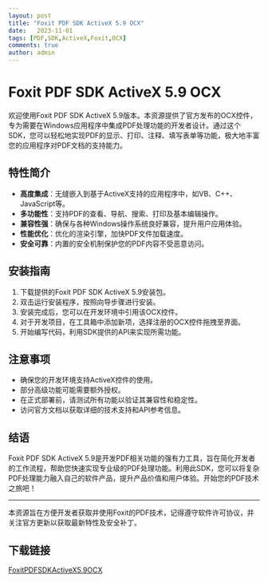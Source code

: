 ```yaml
---
layout: post
title: "Foxit PDF SDK ActiveX 5.9 OCX"
date:   2023-11-01
tags: [PDF,SDK,ActiveX,Foxit,OCX]
comments: true
author: admin
---
```

# Foxit PDF SDK ActiveX 5.9 OCX

欢迎使用Foxit PDF SDK ActiveX 5.9版本。本资源提供了官方发布的OCX控件，专为需要在Windows应用程序中集成PDF处理功能的开发者设计。通过这个SDK，您可以轻松地实现PDF的显示、打印、注释、填写表单等功能，极大地丰富您的应用程序对PDF文档的支持能力。

## 特性简介

- **高度集成**：无缝嵌入到基于ActiveX支持的应用程序中，如VB、C++、JavaScript等。
- **多功能性**：支持PDF的查看、导航、搜索、打印及基本编辑操作。
- **兼容性强**：确保与各种Windows操作系统良好兼容，提升用户应用体验。
- **性能优化**：优化的渲染引擎，加快PDF文件加载速度。
- **安全可靠**：内置的安全机制保护您的PDF内容不受恶意访问。

## 安装指南

1. 下载提供的Foxit PDF SDK ActiveX 5.9安装包。
2. 双击运行安装程序，按照向导步骤进行安装。
3. 安装完成后，您可以在开发环境中引用该OCX控件。
4. 对于开发项目，在工具箱中添加新项，选择注册的OCX控件拖拽至界面。
5. 开始编写代码，利用SDK提供的API来实现所需功能。

## 注意事项

- 确保您的开发环境支持ActiveX控件的使用。
- 部分高级功能可能需要额外授权。
- 在正式部署前，请测试所有功能以验证其兼容性和稳定性。
- 访问官方文档以获取详细的技术支持和API参考信息。

## 结语

Foxit PDF SDK ActiveX 5.9是开发PDF相关功能的强有力工具，旨在简化开发者的工作流程，帮助您快速实现专业级的PDF处理功能。利用此SDK，您可以将复杂PDF处理能力融入自己的软件产品，提升产品价值和用户体验。开始您的PDF技术之旅吧！

---

本资源旨在方便开发者获取并使用Foxit的PDF技术，记得遵守软件许可协议，并关注官方更新以获取最新特性及安全补丁。

## 下载链接

[FoxitPDFSDKActiveX5.9OCX](https://pan.quark.cn/s/bfab0c093ea6)